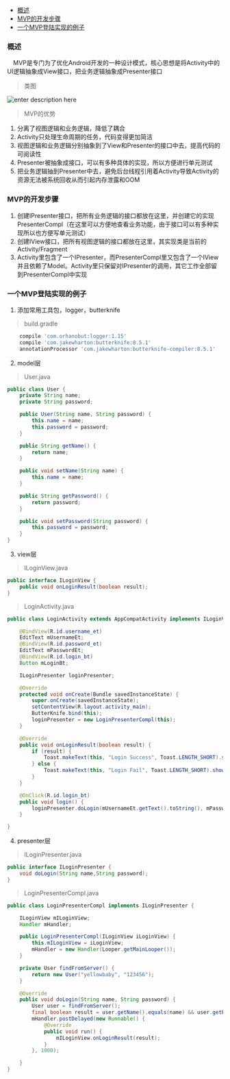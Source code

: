 * [概述](#概述)
* [MVP的开发步骤](#mvp的开发步骤)
* [一个MVP登陆实现的例子](#一个mvp登陆实现的例子)

### 概述
　MVP是专门为了优化Android开发的一种设计模式，核心思想是将Activity中的UI逻辑抽象成View接口，把业务逻辑抽象成Presenter接口

> 类图

![enter description here][1]

> MVP的优势

 1. 分离了视图逻辑和业务逻辑，降低了耦合
 2. Activity只处理生命周期的任务，代码变得更加简洁
 3. 视图逻辑和业务逻辑分别抽象到了View和Presenter的接口中去，提高代码的可阅读性
 4. Presenter被抽象成接口，可以有多种具体的实现，所以方便进行单元测试
 5. 把业务逻辑抽到Presenter中去，避免后台线程引用着Activity导致Activity的资源无法被系统回收从而引起内存泄露和OOM


### MVP的开发步骤

 1. 创建IPresenter接口，把所有业务逻辑的接口都放在这里，并创建它的实现PresenterCompl（在这里可以方便地查看业务功能，由于接口可以有多种实现所以也方便写单元测试）
 2. 创建IView接口，把所有视图逻辑的接口都放在这里，其实现类是当前的Activity/Fragment
 3. Activity里包含了一个IPresenter，而PresenterCompl里又包含了一个IView并且依赖了Model。Activity里只保留对IPresenter的调用，其它工作全部留到PresenterCompl中实现

### 一个MVP登陆实现的例子

 1. 添加常用工具包，logger，butterknife

> build.gradle

``` gradle
    compile 'com.orhanobut:logger:1.15'
    compile 'com.jakewharton:butterknife:8.5.1'
    annotationProcessor 'com.jakewharton:butterknife-compiler:8.5.1'
```
 2. model层

> User.java

``` java
public class User {
    private String name;
    private String password;

    public User(String name, String password) {
        this.name = name;
        this.password = password;
    }

    public String getName() {
        return name;
    }

    public void setName(String name) {
        this.name = name;
    }

    public String getPassword() {
        return password;
    }

    public void setPassword(String password) {
        this.password = password;
    }
}
```

 3. view层
 
> ILoginView.java

``` java
public interface ILoginView {
    public void onLoginResult(boolean result);
}

```
> LoginActivity.java

``` java
public class LoginActivity extends AppCompatActivity implements ILoginView {

    @BindView(R.id.username_et)
    EditText mUsernameEt;
    @BindView(R.id.password_et)
    EditText mPasswordEt;
    @BindView(R.id.login_bt)
    Button mLoginBt;

    ILoginPresenter loginPresenter;

    @Override
    protected void onCreate(Bundle savedInstanceState) {
        super.onCreate(savedInstanceState);
        setContentView(R.layout.activity_main);
        ButterKnife.bind(this);
        loginPresenter = new LoginPresenterCompl(this);
    }

    @Override
    public void onLoginResult(boolean result) {
        if (result) {
            Toast.makeText(this, "Login Success", Toast.LENGTH_SHORT).show();
        } else {
            Toast.makeText(this, "Login Fail", Toast.LENGTH_SHORT).show();
        }
    }

    @OnClick(R.id.login_bt)
    public void login() {
        loginPresenter.doLogin(mUsernameEt.getText().toString(), mPasswordEt.getText().toString());
    }

}

```

 4. presenter层

> ILoginPresenter.java

``` java
public interface ILoginPresenter {
    void doLogin(String name,String password);
}
```
> LoginPresenterCompl.java

``` java
public class LoginPresenterCompl implements ILoginPresenter {

    ILoginView mILoginView;
    Handler mHandler;

    public LoginPresenterCompl(ILoginView iLoginView) {
        this.mILoginView = iLoginView;
        mHandler = new Handler(Looper.getMainLooper());
    }

    private User findFromServer() {
        return new User("yellowbaby", "123456");
    }

    @Override
    public void doLogin(String name, String password) {
        User user = findFromServer();
        final boolean result = user.getName().equals(name) && user.getPassword().equals(password);
        mHandler.postDelayed(new Runnable() {
            @Override
            public void run() {
                mILoginView.onLoginResult(result);
            }
        }, 1000);

    }
}
```

  [1]: https://segmentfault.com/image?src=http://7xih5c.com1.z0.glb.clouddn.com/15-10-12/94032090.jpg&objectId=1190000003927200&token=62cb9888184d6fe02a4b3ae814ca17e8